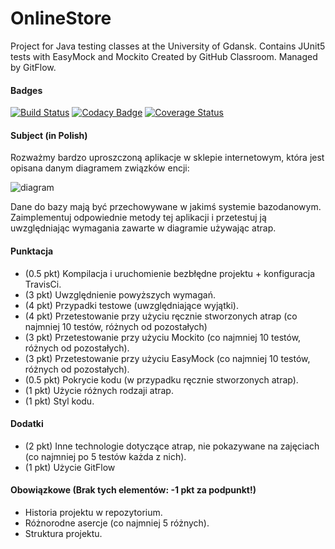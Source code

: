 # OnlineStore

Project for Java testing classes at the University of Gdansk.
Contains JUnit5 tests with EasyMock and Mockito
Created by GitHub Classroom. Managed by GitFlow.

#### Badges

[![Build Status](https://travis-ci.com/testowanieaplikacjijavaug/projekt2-AChorostian.svg?token=FsWgJEToSjz6xeFyedzi&branch=master)](https://travis-ci.com/testowanieaplikacjijavaug/projekt2-AChorostian)
[![Codacy Badge](https://api.codacy.com/project/badge/Grade/9932b0d3c5c04716821142681e0958e7)](https://www.codacy.com?utm_source=github.com&amp;utm_medium=referral&amp;utm_content=testowanieaplikacjijavaug/projekt2-AChorostian&amp;utm_campaign=Badge_Grade)
[![Coverage Status](https://coveralls.io/repos/github/AChorostian/projekt2-AChorostian/badge.svg?branch=master)](https://coveralls.io/github/AChorostian/projekt2-AChorostian?branch=master)

#### Subject (in Polish)

Rozważmy bardzo uproszczoną aplikacje w sklepie internetowym, która jest opisana danym diagramem związków encji: 

![diagram](https://raw.githubusercontent.com/testowanieaplikacjijavaug/projekt2-AChorostian/develop/erd.png?token=AX6sVTtcIfc60pIztf22NN5BRKBPaSHGks5cvYl-wA%3D%3D)

Dane do bazy mają być przechowywane w jakimś systemie bazodanowym. Zaimplementuj odpowiednie metody tej aplikacji i przetestuj ją uwzględniając wymagania zawarte w diagramie używając atrap.

#### Punktacja

  * (0.5 pkt) Kompilacja i uruchomienie bezbłędne projektu + konfiguracja TravisCi.
  * (3 pkt) Uwzględnienie powyższych wymagań.
  * (4 pkt) Przypadki testowe (uwzględniające wyjątki).
  * (4 pkt) Przetestowanie przy użyciu ręcznie stworzonych atrap (co najmniej 10 testów, różnych od pozostałych)
  * (3 pkt) Przetestowanie przy użyciu Mockito (co najmniej 10 testów, różnych od pozostałych).
  * (3 pkt) Przetestowanie przy użyciu EasyMock (co najmniej 10 testów, różnych od pozostałych).
  * (0.5 pkt) Pokrycie kodu (w przypadku ręcznie stworzonych atrap).
  * (1 pkt) Użycie różnych rodzaji atrap.
  * (1 pkt) Styl kodu.

#### Dodatki

  * (2 pkt) Inne technologie dotyczące atrap, nie pokazywane na zajęciach (co najmniej po 5 testów każda z nich).
  * (1 pkt) Użycie GitFlow

#### Obowiązkowe (Brak tych elementów: -1 pkt za podpunkt!)

  * Historia projektu w repozytorium.
  * Różnorodne asercje (co najmniej 5 różnych).
  * Struktura projektu.
